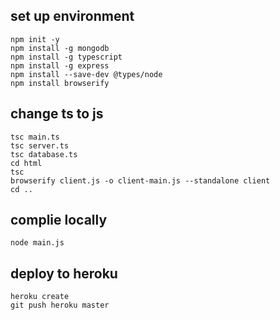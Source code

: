 ## set up environment ##
    npm init -y
    npm install -g mongodb
    npm install -g typescript
    npm install -g express
    npm install --save-dev @types/node
    npm install browserify
## change ts to js ##
    tsc main.ts
    tsc server.ts
    tsc database.ts
    cd html
    tsc 
    browserify client.js -o client-main.js --standalone client
    cd ..
## complie locally ##
    node main.js
## deploy to heroku ##
    heroku create
    git push heroku master